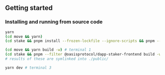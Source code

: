 ## Getting started

### Installing and running from source code

```sh
yarn
(cd move && yarn)
(cd stake && pnpm install --frozen-lockfile --ignore-scripts && pnpm --filter @oasisprotocol/dapp-staker-subcall build)

(cd move && yarn build -w) # terminal 1
(cd stake && pnpm --filter @oasisprotocol/dapp-staker-frontend build -w) # terminal 2
# results of these are symlinked into ./public/

yarn dev # terminal 3
```
